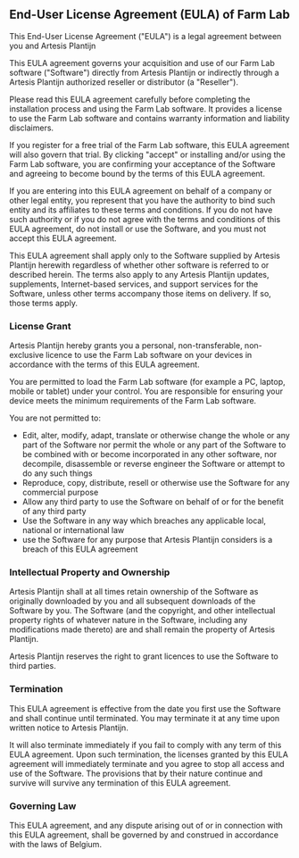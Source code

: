<h2>End-User License Agreement (EULA) of <span class="app_name">Farm Lab</span></h2>

<p>This End-User License Agreement ("EULA") is a legal agreement between you and <span class="company_name">Artesis Plantijn</span></p>

<p>This EULA agreement governs your acquisition and use of our <span class="app_name">Farm Lab</span> software ("Software") directly from <span class="company_name">Artesis Plantijn</span> or indirectly through a <span class="company_name">Artesis Plantijn</span> authorized reseller or distributor (a "Reseller").</p>

<p>Please read this EULA agreement carefully before completing the installation process and using the <span class="app_name">Farm Lab</span> software. It provides a license to use the <span class="app_name">Farm Lab</span> software and contains warranty information and liability disclaimers.</p>

<p>If you register for a free trial of the <span class="app_name">Farm Lab</span> software, this EULA agreement will also govern that trial. By clicking "accept" or installing and/or using the <span class="app_name">Farm Lab</span> software, you are confirming your acceptance of the Software and agreeing to become bound by the terms of this EULA agreement.</p>

<p>If you are entering into this EULA agreement on behalf of a company or other legal entity, you represent that you have the authority to bind such entity and its affiliates to these terms and conditions. If you do not have such authority or if you do not agree with the terms and conditions of this EULA agreement, do not install or use the Software, and you must not accept this EULA agreement.</p>

<p>This EULA agreement shall apply only to the Software supplied by <span class="company_name">Artesis Plantijn</span> herewith regardless of whether other software is referred to or described herein. The terms also apply to any <span class="company_name">Artesis Plantijn</span> updates, supplements, Internet-based services, and support services for the Software, unless other terms accompany those items on delivery. If so, those terms apply.

<h3>License Grant</h3>

<p><span class="company_name">Artesis Plantijn</span> hereby grants you a personal, non-transferable, non-exclusive licence to use the <span class="app_name">Farm Lab</span> software on your devices in accordance with the terms of this EULA agreement.</p>

<p>You are permitted to load the <span class="app_name">Farm Lab</span> software (for example a PC, laptop, mobile or tablet) under your control. You are responsible for ensuring your device meets the minimum requirements of the <span class="app_name">Farm Lab</span> software.</p>

<p>You are not permitted to:</p>

<ul>
<li>Edit, alter, modify, adapt, translate or otherwise change the whole or any part of the Software nor permit the whole or any part of the Software to be combined with or become incorporated in any other software, nor decompile, disassemble or reverse engineer the Software or attempt to do any such things</li>
<li>Reproduce, copy, distribute, resell or otherwise use the Software for any commercial purpose</li>
<li>Allow any third party to use the Software on behalf of or for the benefit of any third party</li>
<li>Use the Software in any way which breaches any applicable local, national or international law</li>
<li>use the Software for any purpose that <span class="company_name">Artesis Plantijn</span> considers is a breach of this EULA agreement</li>
</ul>

<h3>Intellectual Property and Ownership</h3>

<p><span class="company_name">Artesis Plantijn</span> shall at all times retain ownership of the Software as originally downloaded by you and all subsequent downloads of the Software by you. The Software (and the copyright, and other intellectual property rights of whatever nature in the Software, including any modifications made thereto) are and shall remain the property of <span class="company_name">Artesis Plantijn</span>.</p>

<p><span class="company_name">Artesis Plantijn</span> reserves the right to grant licences to use the Software to third parties.</p>

<h3>Termination</h3>

<p>This EULA agreement is effective from the date you first use the Software and shall continue until terminated. You may terminate it at any time upon written notice to <span class="company_name">Artesis Plantijn</span>.</p>

<p>It will also terminate immediately if you fail to comply with any term of this EULA agreement. Upon such termination, the licenses granted by this EULA agreement will immediately terminate and you agree to stop all access and use of the Software. The provisions that by their nature continue and survive will survive any termination of this EULA agreement.</p>

<h3>Governing Law</h3>

<p>This EULA agreement, and any dispute arising out of or in connection with this EULA agreement, shall be governed by and construed in accordance with the laws of <span class="country">Belgium</span>.</p>